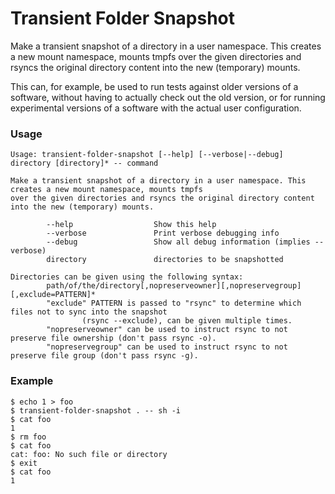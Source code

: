 # Transient Folder Snapshot
Make a transient snapshot of a directory in a user namespace. This creates a new mount namespace, mounts tmpfs over the given directories and rsyncs the original directory content into the new (temporary) mounts.

This can, for example, be used to run tests against older versions of a software, without having to actually check out the old version, or for running experimental versions of a software with the actual user configuration.

### Usage

```
Usage: transient-folder-snapshot [--help] [--verbose|--debug] directory [directory]* -- command

Make a transient snapshot of a directory in a user namespace. This creates a new mount namespace, mounts tmpfs
over the given directories and rsyncs the original directory content into the new (temporary) mounts.

        --help                  Show this help
        --verbose               Print verbose debugging info
        --debug                 Show all debug information (implies --verbose)
        directory               directories to be snapshotted

Directories can be given using the following syntax:
        path/of/the/directory[,nopreserveowner][,nopreservegroup][,exclude=PATTERN]*
        "exclude" PATTERN is passed to "rsync" to determine which files not to sync into the snapshot
                (rsync --exclude), can be given multiple times.
        "nopreserveowner" can be used to instruct rsync to not preserve file ownership (don't pass rsync -o).
        "nopreservegroup" can be used to instruct rsync to not preserve file group (don't pass rsync -g).
```

### Example
```
$ echo 1 > foo
$ transient-folder-snapshot . -- sh -i
$ cat foo
1
$ rm foo
$ cat foo
cat: foo: No such file or directory
$ exit
$ cat foo
1
```
